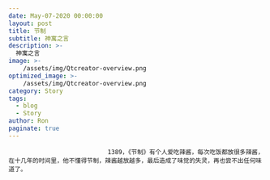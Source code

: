 ```yaml
---
date: May-07-2020 00:00:00
layout: post
title: 节制
subtitle: 神寓之言
description: >-
  神寓之言
image: >-
    /assets/img/Qtcreator-overview.png
optimized_image: >-
    /assets/img/Qtcreator-overview.png
category: Story
tags:
  - blog
  - Story
author: Ron
paginate: true
---
```


							　　1389，《节制》有个人爱吃辣酱，每次吃饭都放很多辣酱，在十几年的时间里，他不懂得节制，辣酱越放越多，最后造成了味觉的失灵，再也尝不出任何味道了。
							
							
						